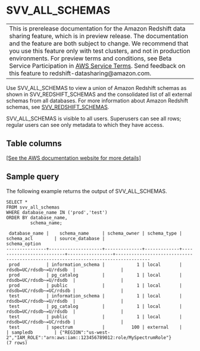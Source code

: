 # SVV\_ALL\_SCHEMAS<a name="r_SVV_ALL_SCHEMAS"></a>


|  | 
| --- |
| This is prerelease documentation for the Amazon Redshift data sharing feature, which is in preview release\. The documentation and the feature are both subject to change\. We recommend that you use this feature only with test clusters, and not in production environments\. For preview terms and conditions, see Beta Service Participation in [AWS Service Terms](https://aws.amazon.com/service-terms/)\. Send feedback on this feature to redshift\-datasharing@amazon\.com\.   | 

Use SVV\_ALL\_SCHEMAS to view a union of Amazon Redshift schemas as shown in SVV\_REDSHIFT\_SCHEMAS and the consolidated list of all external schemas from all databases\. For more information about Amazon Redshift schemas, see [SVV\_REDSHIFT\_SCHEMAS](r_SVV_REDSHIFT_SCHEMAS.md)\.

SVV\_ALL\_SCHEMAS is visible to all users\. Superusers can see all rows; regular users can see only metadata to which they have access\.

## Table columns<a name="r_SVV_ALL_SCHEMAS-table-columns"></a>

[\[See the AWS documentation website for more details\]](http://docs.aws.amazon.com/redshift/latest/dg/r_SVV_ALL_SCHEMAS.html)

## Sample query<a name="r_SVV_ALL_SCHEMAS-sample-query"></a>

The following example returns the output of SVV\_ALL\_SCHEMAS\.

```
SELECT *
FROM svv_all_schemas
WHERE database_name IN ('prod','test')
ORDER BY database_name,
         schema_name;

 database_name |    schema_name     | schema_owner | schema_type |        schema_acl        | source_database |                                   schema_option
---------------+--------------------+--------------+-------------+--------------------------+-----------------+-----------------------------------------------------------------------------------
 prod          | information_schema |            1 | local       | rdsdb=UC/rdsdb~=U/rdsdb  |                 |
 prod          | pg_catalog         |            1 | local       | rdsdb=UC/rdsdb~=U/rdsdb  |                 |
 prod          | public             |            1 | local       | rdsdb=UC/rdsdb~=UC/rdsdb |                 |
 test          | information_schema |            1 | local       | rdsdb=UC/rdsdb~=U/rdsdb  |                 |
 test          | pg_catalog         |            1 | local       | rdsdb=UC/rdsdb~=U/rdsdb  |                 |
 test          | public             |            1 | local       | rdsdb=UC/rdsdb~=UC/rdsdb |                 |
 test          | spectrum           |          100 | external    |                          | sampledb        | {"REGION":"us-west-2","IAM_ROLE":"arn:aws:iam::123456789012:role/MySpectrumRole"}
(7 rows)
```